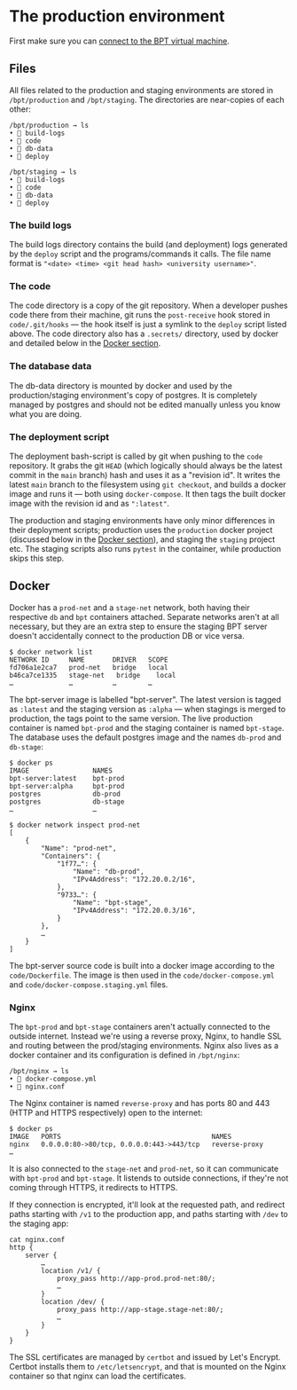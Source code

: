 # The production environment

First make sure you can [connect to the BPT virtual machine](./virtual_machine_connection.md).

## Files

All files related to the production and staging environments are stored in `/bpt/production` and `/bpt/staging`. The directories are near-copies of each other:

```
/bpt/production → ls
• 📁 build-logs
• 📁 code
• 📁 db-data
• 📄 deploy
```

```
/bpt/staging → ls
• 📁 build-logs
• 📁 code
• 📁 db-data
• 📄 deploy
```

### The build logs

The build logs directory contains the build (and deployment) logs generated by the `deploy` script and the programs/commands it calls. The file name format is `"<date> <time> <git head hash> <university username>"`.

### The code

The code directory is a copy of the git repository. When a developer pushes code there from their machine, git runs the `post-receive` hook stored in `code/.git/hooks` — the hook itself is just a symlink to the `deploy` script listed above. The code directory also has a `.secrets/` directory, used by docker and detailed below in the [Docker section](#docker).

### The database data

The db-data directory is mounted by docker and used by the production/staging environment's copy of postgres. It is completely managed by postgres and should not be edited manually unless you know what you are doing.

### The deployment script

The deployment bash-script is called by git when pushing to the `code` repository. It grabs the git `HEAD` (which logically should always be the latest commit in the `main` branch) hash and uses it as a "revision id". It writes the latest `main` branch to the filesystem using `git checkout`, and builds a docker image and runs it — both using `docker-compose`. It then tags the built docker image with the revision id and as `":latest"`.

The production and staging environments have only minor differences in their deployment scripts; production uses the `production` docker project (discussed below in the [Docker section](#docker)), and staging the `staging` project etc. The staging scripts also runs `pytest` in the container, while production skips this step.

## Docker

Docker has a `prod-net` and a `stage-net` network, both having their respective `db` and `bpt` containers attached. Separate networks aren't at all necessary, but they are an extra step to ensure the staging BPT server doesn't accidentally connect to the production DB or vice versa.

```
$ docker network list
NETWORK ID     NAME       DRIVER   SCOPE
fd706a1e2ca7   prod-net   bridge   local
b46ca7ce1335   stage-net   bridge    local
…              …          …        …
```

The bpt-server image is labelled "bpt-server". The latest version is tagged as `:latest` and the staging version as `:alpha` — when stagings is merged to production, the tags point to the same version. The live production container is named `bpt-prod` and the staging container is named `bpt-stage`. The database uses the default postgres image and the names `db-prod` and `db-stage`:

```
$ docker ps
IMAGE                NAMES
bpt-server:latest    bpt-prod
bpt-server:alpha     bpt-prod
postgres             db-prod
postgres             db-stage
…                    …
```

```
$ docker network inspect prod-net
[
    {
        "Name": "prod-net",
        "Containers": {
            "1f77…": {
                "Name": "db-prod",
                "IPv4Address": "172.20.0.2/16",
            },
            "9733…": {
                "Name": "bpt-stage",
                "IPv4Address": "172.20.0.3/16",
            }
        },
        …
    }
]
```

The bpt-server source code is built into a docker image according to the `code/Dockerfile`. The image is then used in the `code/docker-compose.yml` and `code/docker-compose.staging.yml` files.

### Nginx

The `bpt-prod` and `bpt-stage` containers aren't actually connected to the outside internet. Instead we're using a reverse proxy, Nginx, to handle SSL and routing between the prod/staging environments. Nginx also lives as a docker container and its configuration is defined in `/bpt/nginx`:

```
/bpt/nginx → ls
• 📄 docker-compose.yml
• 📄 nginx.conf
```

The Nginx container is named `reverse-proxy` and has ports 80 and 443 (HTTP and HTTPS respectively) open to the internet:

```
$ docker ps
IMAGE   PORTS                                      NAMES
nginx   0.0.0.0:80->80/tcp, 0.0.0.0:443->443/tcp   reverse-proxy
…
```

It is also connected to the `stage-net` and `prod-net`, so it can communicate with `bpt-prod` and `bpt-stage`. It listends to outside connections, if they're not coming through HTTPS, it redirects to HTTPS.

If they connection is encrypted, it'll look at the requested path, and redirect paths starting with `/v1` to the production app, and paths starting with `/dev` to the staging app:

```
cat nginx.conf
http {
    server {
        …
        location /v1/ {
            proxy_pass http://app-prod.prod-net:80/;
            …
        }
        location /dev/ {
            proxy_pass http://app-stage.stage-net:80/;
            …
        }
    }
}
```

The SSL certificates are managed by `certbot` and issued by Let's Encrypt. Certbot installs them to `/etc/letsencrypt`, and that is mounted on the Nginx container so that nginx can load the certificates.
